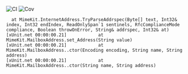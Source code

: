 ![CI](../../workflows/CI/badge.svg) ![Cov](../gh-pages/docs/badge_linecoverage.svg)

```
  at MimeKit.InternetAddress.TryParseAddrspec(Byte[] text, Int32& index, Int32 endIndex, ReadOnlySpan`1 sentinels, RfcComplianceMode compliance, Boolean throwOnError, String& addrspec, Int32& at)
[xUnit.net 00:00:00.21]            at MimeKit.MailboxAddress.set_Address(String value)
[xUnit.net 00:00:00.21]            at MimeKit.MailboxAddress..ctor(Encoding encoding, String name, String address)
[xUnit.net 00:00:00.21]            at MimeKit.MailboxAddress..ctor(String name, String address)
```
